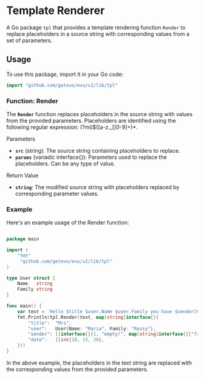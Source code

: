# Template Renderer

A Go package `tpl` that provides a template rendering function `Render` to replace placeholders in a source string with corresponding values from a set of parameters.

## Usage

To use this package, import it in your Go code:

```go
import "github.com/getevo/evo/v2/lib/tpl"
```

### Function: Render

The **`Render`** function replaces placeholders in the source string with values from the provided parameters. Placeholders are identified using the following regular expression: (?mi)\$([a-z\.\_\[\]0-9]+)*.

Parameters
- **`src`** (string): The source string containing placeholders to replace.
- **`params`** (variadic interface{}): Parameters used to replace the placeholders. Can be any type of value.

Return Value
- **`string`**: The modified source string with placeholders replaced by corresponding parameter values.

### Example
Here's an example usage of the Render function:

```go

package main

import (
	"fmt"
     "github.com/getevo/evo/v2/lib/tpl"
)

type User struct {
	Name   string
	Family string
}

func main() {
	var text = `Hello $title $user.Name $user.Family you have $sender[0] email From $sender[2][from]($sender[2][user].Name $sender[2][user].Family) at $date[0]:$date[1]:$date[2]`
	fmt.Println(tpl.Render(text, map[string]interface{}{
		"title":  "Mrs",
		"user":   User{Name: "Maria", Family: "Rossy"},
		"sender": []interface{}{1, "empty!", map[string]interface{}{"from": "example@example.com", "user": User{Name: "Marco", Family: "Pollo"}}},
		"date":   []int{10, 15, 20},
	}))
}

```

In the above example, the placeholders in the text string are replaced with the corresponding values from the provided parameters.